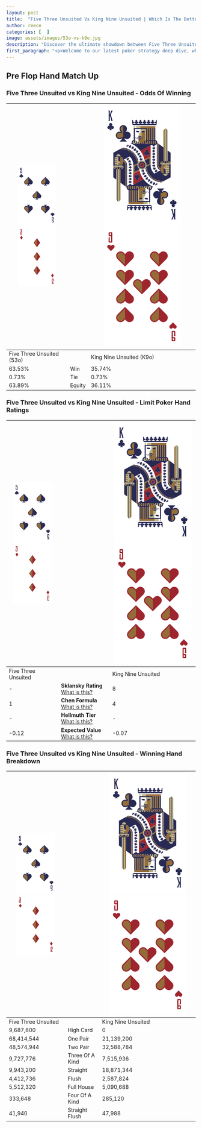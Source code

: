 ```yaml
---
layout: post
title:  "Five Three Unsuited Vs King Nine Unsuited | Which Is The Better Hand In Poker? A Complete Guide"
author: reece
categories: [  ]
image: assets/images/53o-vs-k9o.jpg
description: "Discover the ultimate showdown between Five Three Unsuited and King Nine Unsuited in poker! Uncover the odds, strategies, and scenarios where one hand triumphs over the other. Get ready to up your poker game with this thrilling analysis."
first_paragraph: "<p>Welcome to our latest poker strategy deep dive, where we're pitting two distinct hands against each other in a high-stakes showdown: Five Three Unsuited vs King Nine Unsuited.</p><p>In the dynamic world of poker, every decision counts, and knowing which hand holds the upper hand is key to your success at the table.</p><p>In this article, we'll dissect these two hands, explore the scenarios where one dominates the other, and equip you with the knowledge to make strategic choices that can tip the odds in your favor.</p><p>Get ready to unravel the intriguing dynamics of these poker hands and elevate your game to new heights.</p>"
---
```




[comment]: # (sp0)

## Pre Flop Hand Match Up

<div class="table hand-ratings" markdown="1"> 



### Five Three Unsuited vs King Nine Unsuited - Odds Of Winning


    
| ![image info](assets/images/hand1/5.png) ![image info](assets/images/hand1/3o.png) |  | ![image info](assets/images/hand2/K.png) ![image info](assets/images/hand2/9o.png) |
| -------- | -------- | -------- |
| Five Three Unsuited (53o) |  | King Nine Unsuited (K9o) |
| 63.53% | Win | 35.74% |
| 0.73% | Tie | 0.73% |
| 63.89% | Equity | 36.11% |




[comment]: # (sp1)



### Five Three Unsuited vs King Nine Unsuited - Limit Poker Hand Ratings


    
| ![image info](assets/images/hand1/5.png) ![image info](assets/images/hand1/3o.png) |  | ![image info](assets/images/hand2/K.png) ![image info](assets/images/hand2/9o.png) |
| -------- | -------- | -------- |
| Five Three Unsuited |  | King Nine Unsuited |
| - | **Sklansky Rating** [What is this?](/sklansky-rating-explained) | 8 |
| 1 | **Chen Formula** [What is this?](/chen-formula-explained) | 4 |
| - | **Hellmuth Tier** [What is this?](/Hellmuth-tier-explained) | - |
| -0.12 | **Expected Value** [What is this?](/expected-value-explained) | -0.07 |




[comment]: # (sp2)



### Five Three Unsuited vs King Nine Unsuited - Winning Hand Breakdown


    
| ![image info](assets/images/hand1/5.png) ![image info](assets/images/hand1/3o.png) |  | ![image info](assets/images/hand2/K.png) ![image info](assets/images/hand2/9o.png) |
| -------- | -------- | -------- |
| Five Three Unsuited |  | King Nine Unsuited |
| 9,687,600 | High Card | 0 |
| 68,414,544 | One Pair | 21,139,200 |
| 48,574,944 | Two Pair | 32,588,784 |
| 9,727,776 | Three Of A Kind | 7,515,936 |
| 9,943,200 | Straight | 18,871,344 |
| 4,412,736 | Flush | 2,587,824 |
| 5,512,320 | Full House | 5,090,688 |
| 333,648 | Four Of A Kind | 285,120 |
| 41,940 | Straight Flush | 47,988 |




[comment]: # (sp3)



</div>

[comment]: # (sp4)



[comment]: # (sp5)

